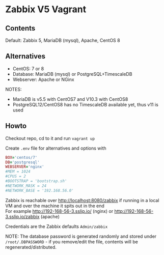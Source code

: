 # Zabbix V5 Vagrant

## Contents

Default:
Zabbix 5, MariaDB (mysql), Apache, CentOS 8

## Alternatives

* CentOS: 7 or 8
* Database: MariaDB (mysql) or PostgreSQL+TimescaleDB
* Webserver: Apache or NGinx

NOTES:

* MariaDB is v5.5 with CentOS7 and V10.3 with CentOS8
* PostgreSQL12/CentOS8 has no TimescaleDB available yet, thus v11 is used

## Howto

Checkout repo, cd to it and run `vagrant up`

Create `.env` file for alternatives and options with

```ruby
BOX='centos/7'
DB='postgresql'
WEBSERVER='nginx'
#MEM = 1024
#CPUS = 2
#BOOTSTRAP = 'bootstrap.sh'
#NETWORK_MASK = 24
#NETWORK_BASE = '192.168.56.0'
```

Zabbix is reachable over <http://localhost:8080/zabbix> if running in a local VM and over the machine it spits out in the end  
For example <http://192-168-56-3.sslip.io/> (nginx) or <http://192-168-56-3.sslip.io/zabbix> (apache)

Credentials are the Zabbix defaults `Admin/zabbix`

NOTE: The database password is generated randomly and stored under `/root/.DBPASSWORD` - if you remove/edit the file, contents will be regenerated/distributed.
